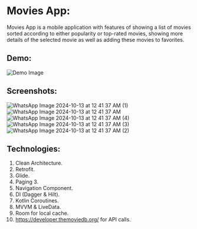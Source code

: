 # Movies App:

Movies App is a mobile application with features of showing a list of movies sorted according to
either popularity or top-rated movies, showing more details of the selected movie as well as adding
these movies to favorites.

## Demo:

![Demo Image](res/assets/demo.gif)




## Screenshots:

![WhatsApp Image 2024-10-13 at 12 41 37 AM (1)](https://github.com/user-attachments/assets/7e68c7d5-7754-42e6-ad00-1135c4f756ee)
![WhatsApp Image 2024-10-13 at 12 41 37 AM](https://github.com/user-attachments/assets/7425e07d-5510-49e9-b9bc-0aa2af23d1a9)
![WhatsApp Image 2024-10-13 at 12 41 37 AM (4)](https://github.com/user-attachments/assets/c32ef197-84e2-462b-8af6-c270e229b3b8)
![WhatsApp Image 2024-10-13 at 12 41 37 AM (3)](https://github.com/user-attachments/assets/e33edcbd-1277-4ccc-93a2-22324da5e27a)
![WhatsApp Image 2024-10-13 at 12 41 37 AM (2)](https://github.com/user-attachments/assets/625b1abd-2b05-4bc3-adb2-3eff87e7a477)

## Technologies:

1. Clean Architecture.
2. Retrofit.
3. Glide.
4. Paging 3.
5. Navigation Component.
6. DI (Dagger & Hilt).
7. Kotlin Coroutines.
8. MVVM & LiveData.
9. Room for local cache.
10. https://developer.themoviedb.org/ for API calls.
